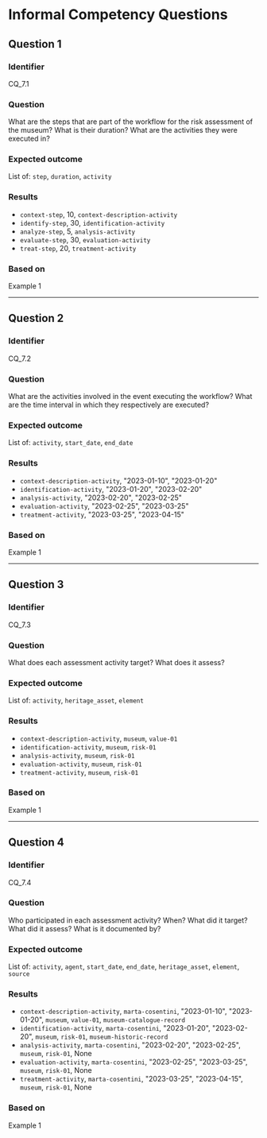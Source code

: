 # Informal Competency Questions
## Question 1

### Identifier
CQ_7.1

### Question
What are the steps that are part of the workflow for the risk assessment of the museum? What is their duration? What are the activities they were executed in?

### Expected outcome
List of: `step`, `duration`, `activity`

### Results
* `context-step`, 10, `context-description-activity`
* `identify-step`, 30, `identification-activity`
* `analyze-step`, 5, `analysis-activity`
* `evaluate-step`, 30, `evaluation-activity`
* `treat-step`, 20, `treatment-activity`

### Based on
Example 1

***

## Question 2

### Identifier
CQ_7.2

### Question
What are the activities involved in the event executing the workflow? What are the time interval in which they respectively are executed?

### Expected outcome
List of: `activity`, `start_date`, `end_date`

### Results
* `context-description-activity`, "2023-01-10", "2023-01-20"
* `identification-activity`, "2023-01-20", "2023-02-20"
* `analysis-activity`, "2023-02-20", "2023-02-25"
* `evaluation-activity`, "2023-02-25", "2023-03-25"
* `treatment-activity`, "2023-03-25", "2023-04-15"

### Based on
Example 1

***

## Question 3

### Identifier
CQ_7.3

### Question
What does each assessment activity target? What does it assess?

### Expected outcome
List of: `activity`, `heritage_asset`, `element`

### Results
* `context-description-activity`, `museum`, `value-01`
* `identification-activity`, `museum`, `risk-01`
* `analysis-activity`, `museum`, `risk-01`
* `evaluation-activity`, `museum`, `risk-01`
* `treatment-activity`, `museum`, `risk-01`

### Based on
Example 1

***

## Question 4

### Identifier
CQ_7.4

### Question
Who participated in each assessment activity? When? What did it target? What did it assess? What is it documented by?

### Expected outcome
List of: `activity`, `agent`, `start_date`, `end_date`, `heritage_asset`, `element`, `source`

### Results
* `context-description-activity`, `marta-cosentini`, "2023-01-10", "2023-01-20", `museum`, `value-01`, `museum-catalogue-record`
* `identification-activity`, `marta-cosentini`, "2023-01-20", "2023-02-20", `museum`, `risk-01`, `museum-historic-record`
* `analysis-activity`, `marta-cosentini`, "2023-02-20", "2023-02-25", `museum`, `risk-01`, None 
* `evaluation-activity`, `marta-cosentini`, "2023-02-25", "2023-03-25", `museum`, `risk-01`, None
* `treatment-activity`, `marta-cosentini`, "2023-03-25", "2023-04-15", `museum`, `risk-01`, None

### Based on
Example 1